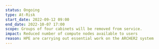 ```yaml
---
status: Ongoing
type: At-Risk
start_date: 2022-09-12 09:00
end_date: 2022-10-07 17:00
scope: Groups of four cabinets will be removed from service. 
impact: Reduced number of compute nodes available to users
reason: HPE are carrying out essential work on the ARCHER2 system
---
```


